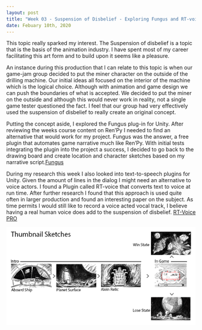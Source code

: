 ```yaml
---
layout: post
title: "Week 03 - Suspension of Disbelief - Exploring Fungus and RT-voice plug-ins"
date: Febuary 10th, 2020
--- 
```


   This topic really sparked my interest. The Suspension of disbelief is a topic that is the basis of the animation industry. I have spent most of my career facilitating this art form and to build upon it seems like a pleasure.
 
   An instance during this production that I can relate to this topic is when our game-jam group decided to put the miner character on the outside of the drilling machine.  Our initial ideas all focused on the interior of the machine which is the logical choice.  Although with animation and game design we can push the boundaries of what is accepted.  We decided to put the miner on the outside and although this would never work in reality, not a single game tester questioned the fact.   I feel that our group had very effectively used the suspension of disbelief to really create an original concept.
 
   Putting the concept aside, I explored the Fungus plug-in for Unity.  After reviewing the weeks course content on Ren’Py I needed to find an alternative that would work for my project.  Fungus was the answer, a free plugin that automates game narrative much like Ren’Py.  With initial tests integrating the plugin into the project a success, I decided to go back to the drawing board and create location and character sketches based on my narrative script.[Fungus](https://fungusgames.com/)
 
   During my research this week I also looked into text-to-speech plugins for Unity.  Given the amount of lines in the dialog I might need an alternative to voice actors.  I found a Plugin called RT-voice that converts text to voice at run time.  After further research I found that this approach is used quite often in larger production and found an interesting paper on the subject.  As time permits I would still like to record a voice acted vocal track, I believe having a real human voice does add to the suspension of disbelief. 
[RT-Voice PRO](https://assetstore.unity.com/packages/tools/audio/rt-voice-pro-41068)

<img src="../images/Thumbnail_FlowDiagram.png" alt="Comparison">

